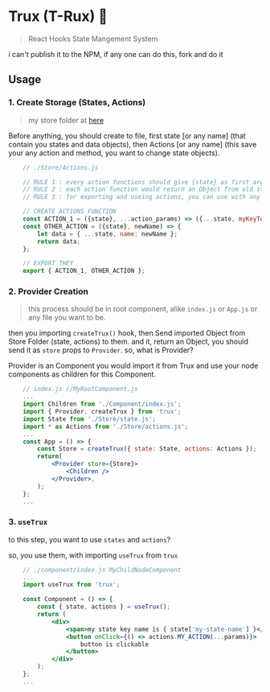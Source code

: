 # Trux (T-Rux) 🦖

> React Hooks State Mangement System

i can't publish it to the NPM, if any one can do this, fork and do it

## Usage

### 1. Create Storage (States, Actions)

> my store folder at [here](./App/Store)

Before anything, you should create to file, first state [or any name] (that contain you states and data objects),
then Actions [or any name] (this save your any action and method, you want to change state objects).

```js
	// ./Store/Actions.js

	// RULE 1 : every action functions should give {state} as first args, then other parameter.
	// RULE 2 : each action function would return an Object from old states and new State keyword with new Value as Object.
	// RULE 3 : for exporting and useing actions, you can use with any exporting, just, you would send actions as Object to `createTrux`

	// CREATE ACTIONS FUNCTION
	const ACTION_1 = ({state}, ...action_params) => ({...state, myKeyToChange: state.myKeyToChange + 1 });
	const OTHER_ACTION = ({state}, newName) => {
		let data = { ...state, name: newName };
		return data;
	};

	// EXPORT THEY
	export { ACTION_1, OTHER_ACTION };
```

### 2. Provider Creation

> this process should be in root component, alike `index.js` or `App.js` or any file you want to be.

then you importing `createTrux()` hook, then Send imported Object from Store Folder (state, actions) to them.
and it, return an Object, you should send it as `store` props to `Provider`. so, what is Provider?

Provider is an Component you would import it from Trux and use your node components as children for this Component.

```jsx
    // index.js //MyRootComponent.js
    ...
    import Children from './Component/index.js';
    import { Provider, createTrux } from 'trux';
    import State from './Store/state.js';
    import * as Actions from './Store/actions.js';
    ...
    const App = () => {
    	const Store = createTrux({ state: State, actions: Actions });
    	return(
    		<Provider store={Store}>
    			<Children />
    		</Provider>,
    	);
    };
    ...
```

### 3. `useTrux`

to this step, you want to use `states` and `actions`?

so, you use them, with importing `useTrux` from `trux`

```jsx
    // ./component/index.js MyChildNodeComponent
    ...
    import useTrux from 'trux';

    const Component = () => {
    	const { state, actions } = useTrux();
    	return (
    		<div>
    			<span>my state key name is { state['my-state-name'] }</span>
    			<button onClick={() => actions.MY_ACTION(...params)}>
    				button is clickable
    			</button>
    		</div>
    	);
    };
    ...
```
